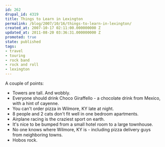 ```yaml
---
id: 262
drupal_id: 4319
title: Things to Learn in Lexington
permalink: /blog/2007/10/16/things-to-learn-in-lexington/
created_at: 2007-10-17 02:11:00.000000000 Z
updated_at: 2011-08-20 03:36:31.000000000 Z
promoted: true
state: published
tags:
- travel
- touring
- rock band
- rock and roll
- lexington
---
```

A couple of points:<br /><ul><li>Towers are tall. And wobbly.<br /></li><li>Everyone should drink Choco Giraffello - a chocolate drink from Mexico, with a hint of cayenne.<br /></li><li>You can't order pizza in Wilmore, KY late at night.</li><li>8 people and 2 cats don't fit well in one bedroom apartments.</li><li>Airplane racing is the craziest sport on earth.</li><li>It's nice to be bumped from a small hotel room to a large townhouse.<br /></li><li>No one knows where Wilmore, KY is - including pizza delivery guys from neighboring towns.</li><li>Hobos rock.</li></ul>
